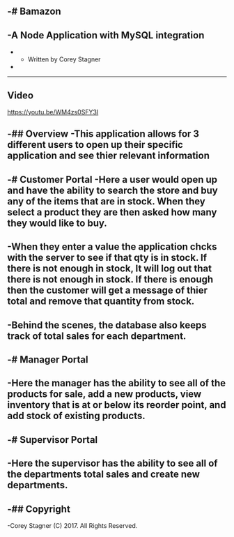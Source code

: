 -# Bamazon
 -
 -A Node Application with MySQL integration
 -
 -  - Written by Corey Stagner
 -
 -----------------------------------------------------------------------------------------------------------------------------------------
 
 ## Video
 https://youtu.be/WM4zs0SFY3I
 
 -## Overview
 -This application allows for 3 different users to open up their specific application and see thier relevant information
 -
 -# Customer Portal
 -Here a user would open up and have the ability to search the store and buy any of the items that are in stock. When they select a product they are then asked how many they would like to buy.
 -
 -When they enter a value the application chcks with the server to see if that qty is in stock. If there is not enough in stock, It will log out that there is not enough in stock. If there is enough then the customer will get a message of thier total and remove that quantity from stock. 
 -
 -Behind the scenes, the database also keeps track of total sales for each department.
 -
 -# Manager Portal
 -
 -Here the manager has the ability to see all of the products for sale, add a new products, view inventory that is at or below its reorder point, and add stock of existing products.
 -
 -# Supervisor Portal
 -
 -Here the supervisor has the ability to see all of the departments total sales and create new departments.
 -
 -## Copyright
 -
 -Corey Stagner (C) 2017. All Rights Reserved.
